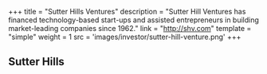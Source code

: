 +++
title = "Sutter Hills Ventures"
description = "Sutter Hill Ventures has financed technology-based start-ups and assisted entrepreneurs in building market-leading companies since 1962."
link = "http://shv.com"
template = "simple"
weight = 1
src = 'images/investor/sutter-hill-venture.png'
+++

## Sutter Hills
